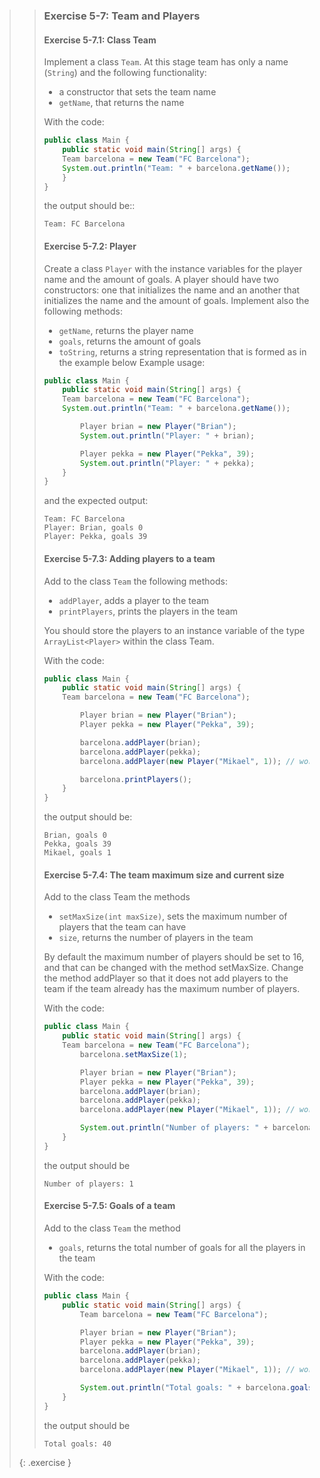 >> ### Exercise 5-7: Team and Players
>>
>> #### Exercise 5-7.1: Class Team
>>
>> Implement a class `Team`. At this stage team has only a name (`String`) and the following functionality:
>>
>> * a constructor that sets the team name
>> * `getName`, that returns the name
>>
>> With the code:
>>
>>```java
>> public class Main {
>>     public static void main(String[] args) {
>>     Team barcelona = new Team("FC Barcelona");
>>     System.out.println("Team: " + barcelona.getName());
>>     }
>> }
>>```
>>
>> the output should be::
>>
>>```output
>> Team: FC Barcelona
>>```
>>
>> #### Exercise 5-7.2: Player
>> 
>> Create a class `Player` with the instance variables for the player name and the amount of goals. A player should have two constructors: one that initializes the name and an another that initializes the name and the amount of goals. Implement also the following methods:
>>
>> * `getName`, returns the player name
>> * `goals`, returns the amount of goals
>> * `toString`, returns a string representation that is formed as in the example below
>> Example usage:
>>
>>```java
>> public class Main {
>>     public static void main(String[] args) {
>>     Team barcelona = new Team("FC Barcelona");
>>     System.out.println("Team: " + barcelona.getName());
>>
>>         Player brian = new Player("Brian");
>>         System.out.println("Player: " + brian);
>>
>>         Player pekka = new Player("Pekka", 39);
>>         System.out.println("Player: " + pekka);
>>     }
>> }
>>```
>>
>> and the expected output:
>>
>>```output
>> Team: FC Barcelona
>> Player: Brian, goals 0
>> Player: Pekka, goals 39
>>```
>>
>> #### Exercise 5-7.3: Adding players to a team
>>
>> Add to the class `Team` the following methods:
>>
>> * `addPlayer`, adds a player to the team
>> * `printPlayers`, prints the players in the team
>>
>> You should store the players to an instance variable of the type `ArrayList<Player>` within the class Team.
>>
>> With the code:
>>
>>```java
>> public class Main {
>>     public static void main(String[] args) {
>>     Team barcelona = new Team("FC Barcelona");
>>
>>         Player brian = new Player("Brian");
>>         Player pekka = new Player("Pekka", 39);
>>
>>         barcelona.addPlayer(brian);
>>         barcelona.addPlayer(pekka);
>>         barcelona.addPlayer(new Player("Mikael", 1)); // works similarly as the above
>>
>>         barcelona.printPlayers();
>>     }
>> }
>>```
>>
>> the output should be:
>>
>>```output
>> Brian, goals 0
>> Pekka, goals 39
>> Mikael, goals 1
>>```
>>
>> #### Exercise 5-7.4: The team maximum size and current size
>>
>> Add to the class Team the methods
>>
>> * `setMaxSize(int maxSize)`, sets the maximum number of players that the team can have
>> * `size`, returns the number of players in the team
>>
>> By default the maximum number of players should be set to 16, and that can be changed with the method setMaxSize. Change the method addPlayer so that it does not add players to the team if the team already has the maximum number of players.
>>
>> With the code:
>>
>>```java
>> public class Main {
>>     public static void main(String[] args) {
>>     Team barcelona = new Team("FC Barcelona");
>>         barcelona.setMaxSize(1);
>>
>>         Player brian = new Player("Brian");
>>         Player pekka = new Player("Pekka", 39);
>>         barcelona.addPlayer(brian);
>>         barcelona.addPlayer(pekka);
>>         barcelona.addPlayer(new Player("Mikael", 1)); // works similarly as the above
>>
>>         System.out.println("Number of players: " + barcelona.size());
>>     }
>> }
>>```
>> the output should be
>>
>>```output
>> Number of players: 1
>>```
>>
>> #### Exercise 5-7.5: Goals of a team
>> Add to the class `Team` the method
>>
>> * `goals`, returns the total number of goals for all the players in the team
>>
>> With the code:
>>
>>```java
>> public class Main {
>>     public static void main(String[] args) {
>>         Team barcelona = new Team("FC Barcelona");
>>
>>         Player brian = new Player("Brian");
>>         Player pekka = new Player("Pekka", 39);
>>         barcelona.addPlayer(brian);
>>         barcelona.addPlayer(pekka);
>>         barcelona.addPlayer(new Player("Mikael", 1)); // works similarly as the above
>>
>>         System.out.println("Total goals: " + barcelona.goals());
>>     }
>> }
>>```
>>
>> the output should be
>>
>>```output
>> Total goals: 40
>>```
>>
>{: .exercise }